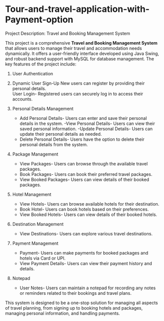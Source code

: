 # Tour-and-travel-application-with-Payment-option
 Project Description: Travel and Booking Management System

This project is a comprehensive **Travel and Booking Management System** that allows users to manage their travel and accommodation needs dynamically. It offers a user-friendly interface developed using Java Swing, and robust backend support with MySQL for database management. The key features of the project include:

1. User Authentication
2. Dynamic User Sign-Up New users can register by providing their personal details.   
   User Login- Registered users can securely log in to access their accounts.

3. Personal Details Management
   - Add Personal Details- Users can enter and save their personal details in the system.
   -View Personal Details- Users can view their saved personal information.
   -Update Personal Details- Users can update their personal details as needed.
   - Delete Personal Details- Users have the option to delete their personal details from the system.

4. Package Management
   - View Packages- Users can browse through the available travel packages.
   - Book Packages- Users can book their preferred travel packages.
   - View Booked Packages- Users can view details of their booked packages.

5. Hotel Management
   - View Hotels- Users can browse available hotels for their destination.
   - Book Hotel- Users can book hotels based on their preferences.
   - View Booked Hotels- Users can view details of their booked hotels.

6. Destination Management
   - View Destinations- Users can explore various travel destinations.

7. Payment Management
   - Payment- Users can make payments for booked packages and hotels via Card or UPI.
   - View Payment Details- Users can view their payment history and details.

8. Notepad
   - User Notes- Users can maintain a notepad for recording any notes or reminders related to their bookings and travel plans.

This system is designed to be a one-stop solution for managing all aspects of travel planning, from signing up to booking hotels and packages, managing personal information, and handling payments.
